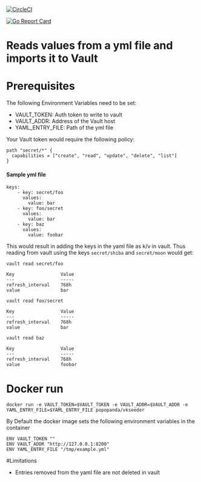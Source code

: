 [![CircleCI](https://circleci.com/gh/popopanda/vkseeder/tree/master.svg?style=svg)](https://circleci.com/gh/popopanda/vkseeder/tree/master)

[![Go Report Card](https://goreportcard.com/badge/github.com/popopanda/vkseeder)](https://goreportcard.com/report/github.com/popopanda/vkseeder)

# Reads values from a yml file and imports it to Vault

# Prerequisites
The following Environment Variables need to be set:

- VAULT_TOKEN: Auth token to write to vault
- VAULT_ADDR: Address of the Vault host
- YAML_ENTRY_FILE: Path of the yml file

Your Vault token would require the following policy:

```
path "secret/*" {
  capabilities = ["create", "read", "update", "delete", "list"]
}
```


#### Sample yml file

```
keys:
    - key: secret/foo
      values:
        value: bar
    - key: foo/secret
      values:
        value: bar
    - key: baz
      values:
        value: foobar
```

This would result in adding the keys in the yaml file as k/v in vault. Thus reading from vault using the keys `secret/shiba` and `secret/moon` would get:

```
vault read secret/foo

Key                 Value
---                 -----
refresh_interval    768h
value               bar

vault read foo/secret

Key                 Value
---                 -----
refresh_interval    768h
value               bar

vault read baz

Key                 Value
---                 -----
refresh_interval    768h
value               foobar
```

# Docker run
`docker run -e VAULT_TOKEN=$VAULT_TOKEN -e VAULT_ADDR=$VAULT_ADDR -e YAML_ENTRY_FILE=$YAML_ENTRY_FILE popopanda/vkseeder`

By Default the docker image sets the following environment variables in the container

```
ENV VAULT_TOKEN ""
ENV VAULT_ADDR "http://127.0.0.1:8200"
ENV YAML_ENTRY_FILE "/tmp/example.yml"
```

#Limitations
- Entries removed from the yaml file are not deleted in vault